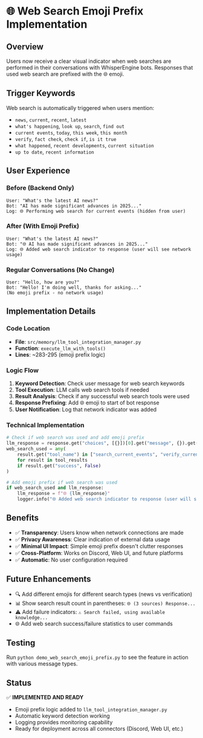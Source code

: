 # 🌐 Web Search Emoji Prefix Implementation

## Overview
Users now receive a clear visual indicator when web searches are performed in their conversations with WhisperEngine bots. Responses that used web search are prefixed with the 🌐 emoji.

## Trigger Keywords
Web search is automatically triggered when users mention:
- `news`, `current`, `recent`, `latest`
- `what's happening`, `look up`, `search`, `find out`
- `current events`, `today`, `this week`, `this month`
- `verify`, `fact check`, `check if`, `is it true`
- `what happened`, `recent developments`, `current situation`
- `up to date`, `recent information`

## User Experience

### Before (Backend Only)
```
User: "What's the latest AI news?"
Bot: "AI has made significant advances in 2025..."
Log: 🌐 Performing web search for current events (hidden from user)
```

### After (With Emoji Prefix)  
```
User: "What's the latest AI news?"
Bot: "🌐 AI has made significant advances in 2025..."
Log: 🌐 Added web search indicator to response (user will see network usage)
```

### Regular Conversations (No Change)
```
User: "Hello, how are you?"
Bot: "Hello! I'm doing well, thanks for asking..."
(No emoji prefix - no network usage)
```

## Implementation Details

### Code Location
- **File**: `src/memory/llm_tool_integration_manager.py`
- **Function**: `execute_llm_with_tools()` 
- **Lines**: ~283-295 (emoji prefix logic)

### Logic Flow
1. **Keyword Detection**: Check user message for web search keywords
2. **Tool Execution**: LLM calls web search tools if needed  
3. **Result Analysis**: Check if any successful web search tools were used
4. **Response Prefixing**: Add 🌐 emoji to start of bot response
5. **User Notification**: Log that network indicator was added

### Technical Implementation
```python
# Check if web search was used and add emoji prefix
llm_response = response.get("choices", [{}])[0].get("message", {}).get("content", "")
web_search_used = any(
    result.get("tool_name") in ["search_current_events", "verify_current_information"]
    for result in tool_results
    if result.get("success", False)
)

# Add emoji prefix if web search was used
if web_search_used and llm_response:
    llm_response = f"🌐 {llm_response}"
    logger.info("🌐 Added web search indicator to response (user will see network usage)")
```

## Benefits
- ✅ **Transparency**: Users know when network connections are made
- ✅ **Privacy Awareness**: Clear indication of external data usage  
- ✅ **Minimal UI Impact**: Simple emoji prefix doesn't clutter responses
- ✅ **Cross-Platform**: Works on Discord, Web UI, and future platforms
- ✅ **Automatic**: No user configuration required

## Future Enhancements
- 🔍 Add different emojis for different search types (news vs verification)
- 📊 Show search result count in parentheses: `🌐 (3 sources) Response...`
- ⚠️ Add failure indicators: `⚠️ Search failed, using available knowledge...`
- 🌐 Add web search success/failure statistics to user commands

## Testing
Run `python demo_web_search_emoji_prefix.py` to see the feature in action with various message types.

## Status
✅ **IMPLEMENTED AND READY**
- Emoji prefix logic added to `llm_tool_integration_manager.py`
- Automatic keyword detection working
- Logging provides monitoring capability
- Ready for deployment across all connectors (Discord, Web UI, etc.)